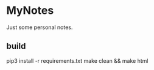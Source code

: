 # MyNotes
Just some personal notes.

## build

pip3 install -r requirements.txt
make clean && make html
